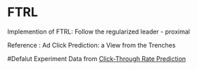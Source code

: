 # FTRLImplemention of FTRL: Follow the regularized leader - proximal Reference : Ad Click Prediction: a View from the Trenches#Defalut ExperimentData from [Click-Through Rate Prediction](https://www.kaggle.com/c/avazu-ctr-prediction)